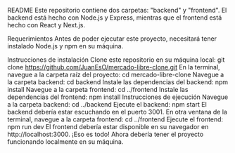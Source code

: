 README
Este repositorio contiene dos carpetas: "backend" y "frontend". El backend está hecho con Node.js y Express, mientras que el frontend está hecho con React y Next.js.

Requerimientos
Antes de poder ejecutar este proyecto, necesitará tener instalado Node.js y npm en su máquina.

Instrucciones de instalación
Clone este repositorio en su máquina local: git clone https://github.com/JuanEsO/mercado-libre-clone.git
En la terminal, navegue a la carpeta raíz del proyecto: cd mercado-libre-clone
Navegue a la carpeta backend: cd backend
Instale las dependencias del backend: npm install
Navegue a la carpeta frontend: cd ../frontend
Instale las dependencias del frontend: npm install
Instrucciones de ejecución
Navegue a la carpeta backend: cd ../backend
Ejecute el backend: npm start
El backend debería estar escuchando en el puerto 3001.
En otra ventana de la terminal, navegue a la carpeta frontend: cd ../frontend
Ejecute el frontend: npm run dev
El frontend debería estar disponible en su navegador en http://localhost:3000.
¡Eso es todo! Ahora debería tener el proyecto funcionando localmente en su máquina.
